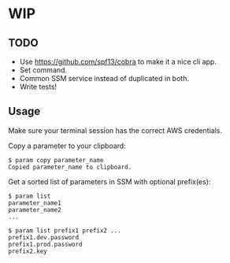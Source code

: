 # WIP

## TODO

- Use https://github.com/spf13/cobra to make it a nice cli app.
- Set command.
- Common SSM service instead of duplicated in both.
- Write tests!

## Usage

Make sure your terminal session has the correct AWS credentials.

Copy a parameter to your clipboard:

    $ param copy parameter_name
    Copied parameter_name to clipboard.

Get a sorted list of parameters in SSM with optional prefix(es):

    $ param list
    parameter_name1
    parameter_name2
    ...

    $ param list prefix1 prefix2 ...
    prefix1.dev.password
    prefix1.prod.password
    prefix2.key
